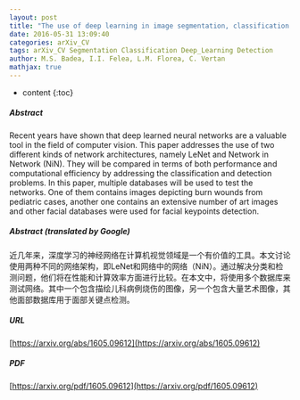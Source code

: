 ```yaml
---
layout: post
title: "The use of deep learning in image segmentation, classification and detection"
date: 2016-05-31 13:09:40
categories: arXiv_CV
tags: arXiv_CV Segmentation Classification Deep_Learning Detection
author: M.S. Badea, I.I. Felea, L.M. Florea, C. Vertan
mathjax: true
---
```


* content
{:toc}

##### Abstract
Recent years have shown that deep learned neural networks are a valuable tool in the field of computer vision. This paper addresses the use of two different kinds of network architectures, namely LeNet and Network in Network (NiN). They will be compared in terms of both performance and computational efficiency by addressing the classification and detection problems. In this paper, multiple databases will be used to test the networks. One of them contains images depicting burn wounds from pediatric cases, another one contains an extensive number of art images and other facial databases were used for facial keypoints detection.

##### Abstract (translated by Google)
近几年来，深度学习的神经网络在计算机视觉领域是一个有价值的工具。本文讨论使用两种不同的网络架构，即LeNet和网络中的网络（NiN）。通过解决分类和检测问题，他们将在性能和计算效率方面进行比较。在本文中，将使用多个数据库来测试网络。其中一个包含描绘儿科病例烧伤的图像，另一个包含大量艺术图像，其他面部数据库用于面部关键点检测。

##### URL
[https://arxiv.org/abs/1605.09612](https://arxiv.org/abs/1605.09612)

##### PDF
[https://arxiv.org/pdf/1605.09612](https://arxiv.org/pdf/1605.09612)

